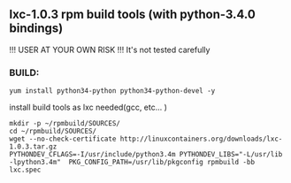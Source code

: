 ## lxc-1.0.3 rpm build tools (with python-3.4.0 bindings)

!!! USER AT YOUR OWN RISK !!!
It's not tested carefully

### BUILD:

````
yum install python34-python python34-python-devel -y
````

install build tools as lxc needed(gcc, etc... )


````
mkdir -p ~/rpmbuild/SOURCES/
cd ~/rpmbuild/SOURCES/
wget --no-check-certificate http://linuxcontainers.org/downloads/lxc-1.0.3.tar.gz
PYTHONDEV_CFLAGS=-I/usr/include/python3.4m PYTHONDEV_LIBS="-L/usr/lib -lpython3.4m"  PKG_CONFIG_PATH=/usr/lib/pkgconfig rpmbuild -bb lxc.spec


